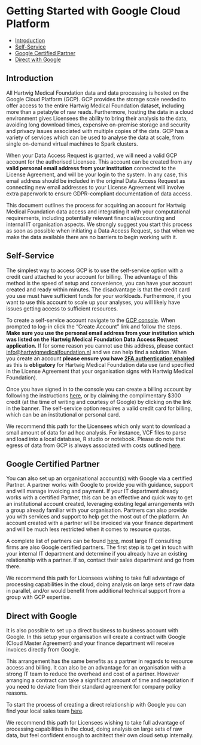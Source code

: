 # Getting Started with Google Cloud Platform

- [Introduction](#introduction)
- [Self-Service](#self-service)
- [Google Certified Partner](#google-certified-partner)
- [Direct with Google](#direct-with-google)

## Introduction
All Hartwig Medical Foundation data and data processing is hosted on the Google Cloud Platform (GCP). GCP provides the storage scale needed to offer access to the entire Hartwig Medical Foundation dataset, including more than a petabyte of raw reads. Furthermore, hosting the data in a cloud environment gives Licensees the ability to bring their analysis to the data, avoiding long download times, expensive on-premise storage and security and privacy issues associated with multiple copies of the data. GCP has a variety of services which can be used to analyse the data at scale, from single on-demand virtual machines to Spark clusters. 

When your Data Access Request is granted, we will need a valid GCP account for the authorised Licensee. This account can be created from any **valid personal email address from your institution** connected to the License Agreement, and will be your login to the system. In any case, this email address should be included in the original Data Access Request as connecting new email addresses to your License Agreement will involve extra paperwork to ensure GDPR-compliant documentation of data access.

This document outlines the process for acquiring an account for Hartwig Medical Foundation data access and integrating it with your computational requirements, including potentially relevant financial/accounting and internal IT organisation aspects. We strongly suggest you start this process as soon as possible when initiating a Data Access Request, so that when we make the data available there are no barriers to begin working with it.

## Self-Service
The simplest way to access GCP is to use the self-service option with a credit card attached to your account for billing. The advantage of this method is the speed of setup and convenience, you can have your account created and ready within minutes. The disadvantage is that the credit card you use must have sufficient funds for your workloads. Furthermore, if you want to use this account to scale up your analyses, you will likely have issues getting access to sufficient resources.

To create a self-service account navigate to the [GCP console](https://console.cloud.google.com/). When prompted to log-in click the “Create Account” link and follow the steps. **Make sure you use the personal email address from your institution which was listed on the Hartwig Medical Foundation Data Access Request application.** If for some reason you cannot use this address, please contact <info@hartwigmedicalfoundation.nl> and we can help find a solution. When you create an account **please ensure you have [2FA authentication enabled](https://support.google.com/accounts/answer/185839?co=GENIE.Platform%3DDesktop&hl=en)** as this is **obligatory** for Hartwig Medical Foundation data use (and specified in the License Agreement that your organisation signs with Hartwig Medical Foundation).

Once you have signed in to the console you can create a billing account by following the instructions [here](https://cloud.google.com/billing/docs/how-to/manage-billing-account), or by claiming the complimentary $300 credit (at the time of writing and courtesy of Google) by clicking on the link in the banner. The self-service option requires a valid credit card for billing, which can be an institutional or personal card.

We recommend this path for the Licensees which only want to download a small amount of data for ad hoc analysis. For instance, VCF files to parse and load into a local database, R studio or notebook. Please do note that egress of data from GCP is always associated with costs outlined [here](https://cloud.google.com/compute/network-pricing).

## Google Certified Partner
You can also set up an organisational account(s) with Google via a certified Partner. A partner works with Google to provide you with guidance, support and will manage invoicing and payment. If your IT department already works with a certified Partner, this can be an effective and quick way to get an institutional account created, leveraging existing legal arrangements with a group already familiar with your organisation. Partners can also provide you with services and support to help get the most out of the platform. An account created with a partner will be invoiced via your finance department and will be much less restricted when it comes to resource quotas.

A complete list of partners can be found [here](https://cloud.withgoogle.com/partners/), most large IT consulting firms are also Google certified partners. The first step is to get in touch with your internal IT department and determine if you already have an existing relationship with a partner. If so, contact their sales department and go from there.

We recommend this path for Licensees wishing to take full advantage of processing capabilities in the cloud, doing analysis on large sets of raw data in parallel, and/or would benefit from additional technical support from a group with GCP expertise. 

## Direct with Google
It is also possible to set up a direct business to business account with Google. In this setup your organisation will create a contract with Google (Cloud Master Agreement) and your finance department will receive invoices directly from Google. 

This arrangement has the same benefits as a partner in regards to resource access and billing. It can also be an advantage for an organisation with a strong IT team to reduce the overhead and cost of a partner. However arranging a contract can take a significant amount of time and negotiation if you need to deviate from their standard agreement for company policy reasons.

To start the process of creating a direct relationship with Google you can find your local sales team [here](https://cloud.google.com/contact).

We recommend this path for Licensees wishing to take full advantage of processing capabilities in the cloud, doing analysis on large sets of raw data, but feel confident enough to architect their own cloud setup internally.

